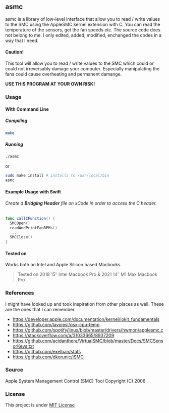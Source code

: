## asmc

asmc is a library of low-level interface that allow you to read / write values to the SMC using the AppleSMC kernel extension with C. You can read the temperature of the sensors, get the fan speeds etc. The source code does not belong to me. I only edited, added, modified, enchanged the codes in a way that I need.

#### Caution!

This tool will allow you to read / write values to the SMC which could or could not irreversably damage your computer. Especially manipulating the fans could cause overheating and permanent damange.

**USE THIS PROGRAM AT YOUR OWN RISK!**

### Usage

#### With Command Line

##### Compiling

```bash
make
```

##### Running

```bash
./asmc
```

or

```bash
sudo make install # installs to /usr/local/bin
asmc
```

#### Example Usage with Swift

###### Create a **Bridging Header** file on xCode in order to access the C header.

```swift
func callCFunction() {
  SMCOpen()
  readAndPrintFanRPMs()
  ...
  SMCClose()
}
```

#### Tested on

Works both on Intel and Apple Silicon based Macbooks.

> Tested on 2018 15″ Intel Macbook Pro & 2021 14″ M1 Max Macbook Pro

### References

I might have looked up and took inspiration from other places as well. These are the ones that I can remember.

- https://developer.apple.com/documentation/kernel/iokit_fundamentals
- https://github.com/lavoiesl/osx-cpu-temp
- https://github.com/spotify/linux/blob/master/drivers/hwmon/applesmc.c
- https://stackoverflow.com/a/31033665/8937209
- https://github.com/acidanthera/VirtualSMC/blob/master/Docs/SMCSensorKeys.txt
- https://github.com/exelban/stats
- https://github.com/dkorunic/iSMC

### Source

Apple System Management Control (SMC) Tool Copyright (C) 2006

### License

This project is under [MIT License](https://github.com/mrcn04/asmc/blob/master/LICENSE)
